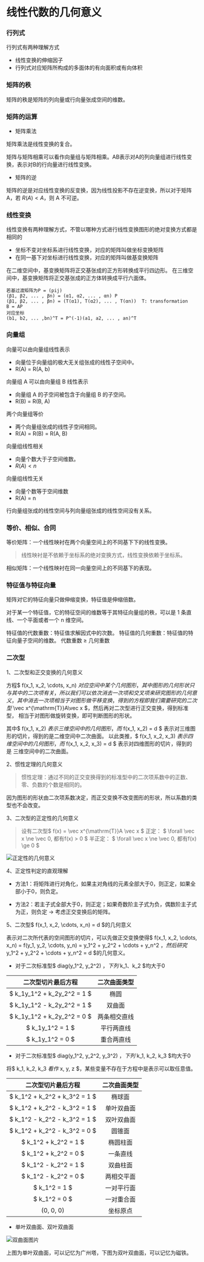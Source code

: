 # 线性代数的几何意义

### 行列式

行列式有两种理解方式

- 线性变换的伸缩因子
- 行列式对应矩阵所构成的多面体的有向面积或有向体积

### 矩阵的秩

矩阵的秩是矩阵的列向量或行向量张成空间的维数。

### 矩阵的运算

- 矩阵乘法

矩阵乘法是线性变换的复合。

矩阵与矩阵相乘可以看作向量组与矩阵相乘。AB表示对A的列向量组进行线性变换，表示对B的行向量进行线性变换。

- 矩阵的逆

矩阵的逆是对应线性变换的反变换，因为线性投影不存在逆变换，所以对于矩阵 A，若 $R(A) \lt A$，则 A 不可逆。

### 线性变换

线性变换有两种理解方式，不管以哪种方式进行线性变换图形的绝对变换方式都是相同的

- 坐标不变对坐标系进行线性变换，对应的矩阵叫做坐标变换矩阵
- 在同一基下对坐标进行线性变换，对应的矩阵叫做基变换矩阵

在二维空间中，基变换矩阵将正交基张成的正方形转换成平行四边形。
在三维空间中，基变换矩阵将正交基张成的正方体转换成平行六面体。

```
若基过渡矩阵为P = (pij)
(β1, β2, ... , βn) = (α1, α2, ... , αn) P
(β1, β2, ... , βn) = (T(α1), T(α2), ... , T(αn))  T: transformation
B = AP
对应坐标
(b1, b2, ... ,bn)^T = P^(-1)(a1, a2, ... , an)^T
```

### 向量组

向量可以由向量组线性表示

- 向量位于向量组的极大无关组张成的线性子空间中。
- R(A) = R(A, b)

向量组 A 可以由向量组 B 线性表示

- 向量组 A 的子空间被包含于向量组 B 的子空间。
- R(B) = R(B, A)

两个向量组等价

- 两个向量组张成的线性子空间相同。
- R(A) = R(B) = R(A, B)

向量组线性相关

- 向量个数大于子空间维数。
- $R(A) \lt n$ 

向量组线性无关

- 向量个数等于空间维数
- R(A) = n

行向量组张成的线性空间与列向量组张成的线性空间没有关系。

### 等价、相似、合同

等价矩阵：一个线性映衬在两个向量空间上的不同基下下的线性变换。

> 线性映衬是不依赖于坐标系的绝对变换方式，线性变换依赖于坐标系。

相似矩阵：一个线性映衬在同一向量空间上的不同基下的表现。

### 特征值与特征向量

矩阵对它的特征向量只做伸缩变换，特征值是伸缩倍数。

对于某一个特征值，它的特征空间的维数等于其特征向量组的秩，可以是 1 条直线、一个平面或者一个 n 维空间。

特征值的代数重数：特征值求解因式中的次数。
特征值的几何重数：特征值的特征向量子空间的维数。
代数重数 ≥ 几何重数

### 二次型

1、二次型和正交变换的几何意义

方程$ f(x_1, x_2, \cdots, x_n) $对应空间中某个几何图形，其中图形的几何形状只与其中的二次项有关，
所以我们可以依次消去一次项和交叉项来研究图形的几何意义，其中消去一次项相当于对图形做平移变换，
得到的方程即我们需要研究的二次型$ \vec x^{\mathrm{T}}A\vec x $，然后再对二次型进行正交变换，得到标准型，
相当于对图形做旋转变换，即可判断图形的形状。

其中$ f(x_1, x_2) $表示三维空间中的几何图形，而$ f(x_1, x_2) = d $ 表示对三维图形的切片，得到的是二维空间中二次曲面。
以此类推，$ f(x_1, x_2, x_3) $表示四维空间中的几何图形，而$ f(x_1, x_2, x_3) = d $ 表示对四维图形的切片，得到的是
三维空间中的二次曲面。

2、惯性定理的几何意义

> 惯性定理：通过不同的正交变换得到的标准型中的二次项系数中的正数、零、负数的个数是相同的。

因为图形的形状由二次项系数决定，而正交变换不改变图形的形状，所以系数的类型也不会改变。

3、二次型的正定性的几何意义

> 设有二次型$ f(x) = \vec x^{\mathrm{T}}A \vec x $
> 正定： $ \forall \vec x \ne \vec 0, 都有f(x) > 0 $
> 半正定： $ \forall \vec x \ne \vec 0, 都有f(x) \ge 0 $ 

![正定性的几何意义](img/正定性的几何意义.png)

4、正定性判定的直观理解

+ 方法1：将矩阵进行对角化，如果主对角线的元素全部大于0，则正定，如果全部小于0，则负定。

+ 方法2：若主子式全部大于0，则正定；如果奇数阶主子式为负，偶数阶主子式为正，则负定 → 考虑正交变换后的矩阵。

5、二次型$ f(x_1, x_2, \cdots, x_n) = d $的几何意义 

表示对二次所代表的空间图形的切片，可以先做正交变换使得$ f(x_1, x_2, \cdots, x_n) = f(y_1, y_2, \cdots, y_n) = y_1^2 +
y_2^2 + \cdots + y_n^2 $，然后研究$ y_1^2 + y_2^2 + \cdots + y_n^2 = d $的几何意义。 

+ 对于二次标准型$ diag(y_1^2, y_2^2) $，下列$ k_1、k_2 $均大于0 

| 二次型切片最后方程          | 二次曲面类型 |
| :-:                         | :-:          |
| $ k_1y_1^2 + k_2y_2^2 = 1 $ | 椭圆         |
| $ k_1y_1^2 - k_2y_2^2 = 1 $ | 双曲面       |
| $ k_1y_1^2 + k_2y_2^2 = 0 $ | 两条相交直线 |
| $ k_1y_1^2 = 1 $            | 平行两直线   |
| $ k_1y_1^2 = 0 $            | 重合两直线   |

+ 对于二次标准型$ diag(y_1^2, y_2^2, y_3^2) $，下列$ k_1, k_2, k_3 $均大于0 

将$ k_1, k_2, k_3 $看作$ x, y, z $，某些变量不存在于方程中是表示可以取任意值。

| 二次型切片最后方程            | 二次曲面类型 |
| :-:                           | :-:          |
| $ k_1^2 + k_2^2 + k_3^2 = 1 $ | 椭球面       |
| $ k_1^2 + k_2^2 - k_3^2 = 1 $ | 单叶双曲面   |
| $ k_1^2 - k_2^2 - k_3^2 = 1 $ | 双叶双曲面   |
| $ k_1^2 + k_2^2 - k_3^2 = 0 $ | 圆锥面       |
| $ k_1^2 + k_2^2 = 1 $         | 椭圆柱面     |
| $ k_1^2 + k_2^2 = 0 $         | 一条直线     |
| $ k_1^2 - k_2^2 = 1 $         | 双曲柱面     |
| $ k_1^2 - k_2^2 = 0 $         | 两相交平面   |
| $ k_1^2 = 1 $                 | 一对平行面   |
| $ k_1^2 = 0 $                 | 一对重合面   |
| (0, 0, 0)                     | 坐标原点     |

+ 单叶双曲面、双叶双曲面

![双曲面图片](img/双曲面.png)

上图为单叶双曲面，可以记忆为广州塔，下图为双叶双曲面，可以记忆为磁铁。
